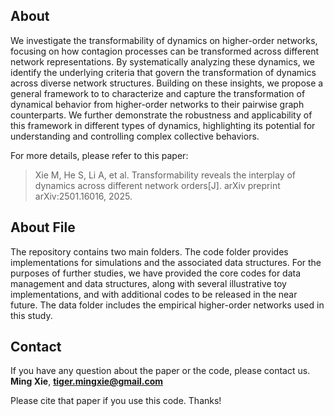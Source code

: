 ## About
We investigate the transformability of dynamics on higher-order networks, focusing on how contagion processes can be transformed across different network representations. By systematically analyzing these dynamics, we identify the underlying criteria that govern the transformation of dynamics across diverse network structures. Building on these insights, we propose a general framework to to characterize and capture the transformation of dynamical behavior from higher-order networks to their pairwise graph counterparts. We further demonstrate the robustness and applicability of this framework in different types of dynamics, highlighting its potential for understanding and controlling complex collective behaviors.

For more details, please refer to this paper:
> Xie M, He S, Li A, et al. Transformability reveals the interplay of dynamics across different network orders[J]. arXiv preprint arXiv:2501.16016, 2025.

## About File


The repository contains two main folders. The code folder provides implementations for simulations and the associated data structures. For the purposes of further studies, we have provided the core codes for data management and data structures, along with several illustrative toy implementations, and with additional codes to be released in the near future. The data folder includes the empirical higher-order networks used in this study.

## Contact


If you have any question about the paper or the code, please contact us. **Ming Xie**, **[tiger.mingxie@gmail.com](mailto:tiger.mingxie@gmail.com)**

Please cite that paper if you use this code. Thanks!
